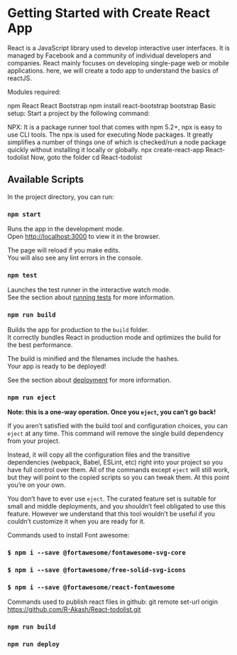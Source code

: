 # Getting Started with Create React App

React is a JavaScript library used to develop interactive user interfaces. It is managed by Facebook and a community of individual developers and companies. React mainly focuses on developing single-page web or mobile applications. here, we will create a todo app to understand the basics of reactJS.

Modules required:

npm
React
React Bootstrap
npm install react-bootstrap bootstrap
Basic setup: Start a project by the following command:

NPX: It is a package runner tool that comes with npm 5.2+, npx is easy to use CLI tools. The npx is used for executing Node packages. It greatly simplifies a number of things one of which is checked/run a node package quickly without installing it locally or globally.
npx create-react-app React-todolist
Now, goto the folder
cd React-todolist




## Available Scripts

In the project directory, you can run:

### `npm start`

Runs the app in the development mode.\
Open [http://localhost:3000](http://localhost:3000) to view it in the browser.

The page will reload if you make edits.\
You will also see any lint errors in the console.

### `npm test`

Launches the test runner in the interactive watch mode.\
See the section about [running tests](https://facebook.github.io/create-react-app/docs/running-tests) for more information.

### `npm run build`

Builds the app for production to the `build` folder.\
It correctly bundles React in production mode and optimizes the build for the best performance.

The build is minified and the filenames include the hashes.\
Your app is ready to be deployed!

See the section about [deployment](https://facebook.github.io/create-react-app/docs/deployment) for more information.

### `npm run eject`

**Note: this is a one-way operation. Once you `eject`, you can’t go back!**

If you aren’t satisfied with the build tool and configuration choices, you can `eject` at any time. This command will remove the single build dependency from your project.

Instead, it will copy all the configuration files and the transitive dependencies (webpack, Babel, ESLint, etc) right into your project so you have full control over them. All of the commands except `eject` will still work, but they will point to the copied scripts so you can tweak them. At this point you’re on your own.

You don’t have to ever use `eject`. The curated feature set is suitable for small and middle deployments, and you shouldn’t feel obligated to use this feature. However we understand that this tool wouldn’t be useful if you couldn’t customize it when you are ready for it.

Commands used to install Font awesome:
### `$ npm i --save @fortawesome/fontawesome-svg-core`

### `$ npm i --save @fortawesome/free-solid-svg-icons`

### `$ npm i --save @fortawesome/react-fontawesome`

Commands used to publish react files in github:
git remote set-url origin https://github.com/R-Akash/React-todolist.git

### `npm run build`

### `npm run deploy`
